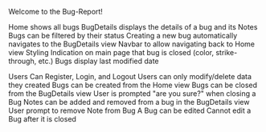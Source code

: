Welcome to the Bug-Report!

Home shows all bugs
BugDetails displays the details of a bug and its Notes
Bugs can be filtered by their status
Creating a new bug automatically navigates to the BugDetails view
Navbar to allow navigating back to Home view
Styling Indication on main page that bug is closed (color, strike-through, etc.)
Bugs display last modified date

Users Can Register, Login, and Logout
Users can only modify/delete data they created
Bugs can be created from the Home view
Bugs can be closed from the BugDetails view
User is prompted "are you sure?" when closing a Bug
Notes can be added and removed from a bug in the BugDetails view
User prompt to remove Note from Bug
A Bug can be edited
Cannot edit a Bug after it is closed
